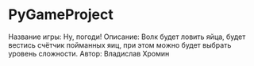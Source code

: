 # PyGameProject
Название игры: Ну, погоди!
Описание: Волк будет ловить яйца, будет вестись счётчик пойманных яиц, при этом можно будет выбрать уровень сложности.
Автор: Владислав Хромин
